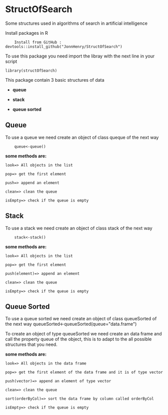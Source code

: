 # StructOfSearch

Some structures used in algorithms of search in artificial intelligence

Install packages in R 

        Install from GitHub :  devtools::install_github("JonnHenry/StructOfSearch")

To use this package you need import the libray with the next line in your script

    library(structOfSearch)

This package contain 3 basic structures of data

* **queue**

* **stack**

* **queue sorted**

## Queue
To use a queue we need create an object of class queque of the next way

        queue<-queue() 

**some methods are:**

```
look=> All objects in the list

pop=> get the first element

push=> append an element

clean=> clean the queue

isEmpty=> check if the queue is empty
```
## Stack
To use a stack we need create an object of class stack of the next way

        stack<-stack() 

**some methods are:**
```
look=> All objects in the list

pop=> get the first element

push(element)=> append an element

clean=> clean the queue

isEmpty=> check if the queue is empty
```


## Queue Sorted

To use a queue sorted we need create an object of class queueSorted of the next way
        queueSorted<-queueSorted(queue="data.frame") 
        
To create an object of type queueSorted we need create an data frame and call the property queue of the object, this is to adapt to the all possible structures that you need.


**some methods are:**
```
look=> All objects in the data frame 

pop=> get the first element of the data frame and it is of type vector

push(vector)=> append an element of type vector

clean=> clean the queue

sort(orderByCol)=> sort the data frame by column called orderByCol

isEmpty=> check if the queue is empty
```


